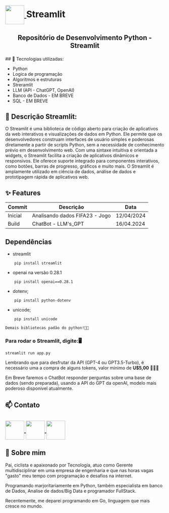 <h1>
    <a href='https://docs.streamlit.io/'>
    <img align="center" width="60px" src="https://cdn.analyticsvidhya.com/wp-content/uploads/2021/06/39595st.jpeg"> </a>
    <span>
Streamlit
</h1>

<h2><p align="center"> Repositório de Desenvolvimento Python - Streamlit</p></h2>
## 🚀 Tecnologias utilizadas:

-   Python
-   Logica de programação
-   Algoritmos e estruturas
-   Streramlit
-   LLM (API - ChatGPT, OpenAI)
-   Banco de Dados - EM BREVE
-   SQL - EM BREVE

## 📖 Descrição Streamlit:
O Streamlit é uma biblioteca de código aberto para criação de aplicativos da web interativos e visualizações de dados em Python. Ele permite que os desenvolvedores construam interfaces de usuário simples e poderosas diretamente a partir de scripts Python, sem a necessidade de conhecimento prévio em desenvolvimento web. Com uma sintaxe intuitiva e orientada a widgets, o Streamlit facilita a criação de aplicativos dinâmicos e responsivos. Ele oferece suporte integrado para componentes interativos, como botões, barras de progresso, gráficos e muito mais. O Streamlit é amplamente utilizado em ciência de dados, análise de dados e prototipagem rápida de aplicativos web.

## ✨ Features
Commit|Descrição|Data
|---|---|---|
|Inicial|Analisando dados FIFA23 - Jogo   | 12/04/2024|
|Build|ChatBot - LLM's_GPT |16/04.2024|

## Dependências
-   streamlit 
```
    pip install streamlit
```    
-   openai na versão 0.28.1
```    
    pip install openai==0.28.1
```    
-   dotenv;
```
    pip install python-dotenv
```
-   unicode;
```
    pip install unicode
```
    Demais bibliotecas padão do python!👨‍💻

### Para rodar o Streamlit, digite:🖥️

```
streamlit run app.py
```
Lembrando que para desfrutar da API (GPT-4 ou GPT3.5-Turbo), é necessário uma a compra de alguns tokens, valor minimo de **U$5,00** 💸💸💸

Em Breve faremos o ChatBot responder perguntas sobre uma base de dados (sendo preparada), usando a API do GPT da openAI, modelo mais poderoso disponivel atualmente.

## 📫 Contato

<h2>
    <a href='https://www.github.com/lerocha1'>
    <img align="center" width="60px" src="https://raw.githubusercontent.com/FortAwesome/Font-Awesome/master/svgs/brands/github.svg"> </a>
    <a href='https://www.linkedin.com/in/leandro-rocha-62694730/'>
    <img align="center" width="60px" src="https://raw.githubusercontent.com/FortAwesome/Font-Awesome/master/svgs/brands/linkedin.svg"> </a>
    <span>
    <a href="mailto:leandro@lrcorp.com.br">
    <img align="center" width="60px" src="https://raw.githubusercontent.com/FortAwesome/Font-Awesome/master/svgs/solid/envelope.svg"> </a>
    <span>
</h2>


## 🚀 Sobre mim
Pai, ciclista e apaixonado por Tecnologia, atuo como Gerente multidisciplinar em uma empresa de engenharia e que nas horas vagas "gasto" meu tempo com programação e desafios na internet.

Programando marjoritariamente em Python, também especialista em banco de Dados, Analise de dados/Big Data e programador FullStack.

Recentemente, me deparei programando em Go, linguagem que mais cresce no mundo.

